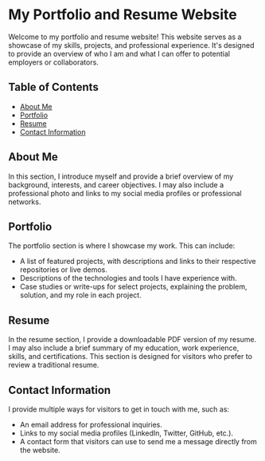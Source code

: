 # My Portfolio and Resume Website

Welcome to my portfolio and resume website! This website serves as a showcase of my skills, projects, and professional experience. It's designed to provide an overview of who I am and what I can offer to potential employers or collaborators.

## Table of Contents

- [About Me](#about-me)
- [Portfolio](#portfolio)
- [Resume](#resume)
- [Contact Information](#contact-information)

## About Me

In this section, I introduce myself and provide a brief overview of my background, interests, and career objectives. I may also include a professional photo and links to my social media profiles or professional networks.

## Portfolio

The portfolio section is where I showcase my work. This can include:

- A list of featured projects, with descriptions and links to their respective repositories or live demos.
- Descriptions of the technologies and tools I have experience with.
- Case studies or write-ups for select projects, explaining the problem, solution, and my role in each project.

## Resume

In the resume section, I provide a downloadable PDF version of my resume. I may also include a brief summary of my education, work experience, skills, and certifications. This section is designed for visitors who prefer to review a traditional resume.

## Contact Information

I provide multiple ways for visitors to get in touch with me, such as:

- An email address for professional inquiries.
- Links to my social media profiles (LinkedIn, Twitter, GitHub, etc.).
- A contact form that visitors can use to send me a message directly from the website.

